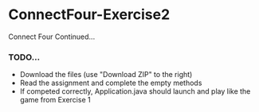 # ConnectFour-Exercise2
Connect Four Continued...

### TODO...
- Download the files (use "Download ZIP" to the right)
- Read the assignment and complete the empty methods
- If competed correctly, Application.java should launch and play like the game from Exercise 1
